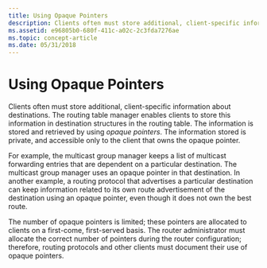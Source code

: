```yaml
---
title: Using Opaque Pointers
description: Clients often must store additional, client-specific information about destinations.
ms.assetid: e96805b0-680f-411c-a02c-2c3fda7276ae
ms.topic: concept-article
ms.date: 05/31/2018
---
```


# Using Opaque Pointers

Clients often must store additional, client-specific information about destinations. The routing table manager enables clients to store this information in destination structures in the routing table. The information is stored and retrieved by using *opaque pointers*. The information stored is private, and accessible only to the client that owns the opaque pointer.

For example, the multicast group manager keeps a list of multicast forwarding entries that are dependent on a particular destination. The multicast group manager uses an opaque pointer in that destination. In another example, a routing protocol that advertises a particular destination can keep information related to its own route advertisement of the destination using an opaque pointer, even though it does not own the best route.

The number of opaque pointers is limited; these pointers are allocated to clients on a first-come, first-served basis. The router administrator must allocate the correct number of pointers during the router configuration; therefore, routing protocols and other clients must document their use of opaque pointers.

 

 




